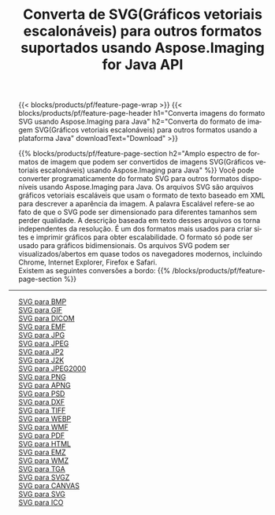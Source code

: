 ﻿---
title: Converta de SVG(Gráficos vetoriais escalonáveis) para outros formatos suportados usando Aspose.Imaging for Java API 
weight: 3920
url: /pt/java/conversion/from/svg 
lang: pt
langdirlevel: 2
locales: zh-hans,ja,it,ru,de,es,fr,nl,id,lt,pl,pt,vi,tr,ko,zh-hant,ar,hi,th,sv,cs,uk,he
description: Aspose.Imaging pode converter facilmente de SVG(Gráficos vetoriais escalonáveis) para outros formatos usando a plataforma Java
---

{{< blocks/products/pf/feature-page-wrap >}}
{{< blocks/products/pf/feature-page-header h1="Converta imagens do formato SVG usando Aspose.Imaging para Java" h2="Converta do formato de imagem SVG(Gráficos vetoriais escalonáveis) para outros formatos usando a plataforma Java" downloadText="Download" >}}


{{% blocks/products/pf/feature-page-section  h2="Amplo espectro de formatos de imagem que podem ser convertidos de imagens SVG(Gráficos vetoriais escalonáveis) usando Aspose.Imaging para Java" %}}
Você pode converter programaticamente do formato SVG para outros formatos disponíveis usando
Aspose.Imaging para Java. Os arquivos SVG são arquivos gráficos vetoriais escaláveis ​​que usam o formato de texto baseado em XML para descrever a aparência da imagem. A palavra Escalável refere-se ao fato de que o SVG pode ser dimensionado para diferentes tamanhos sem perder qualidade. A descrição baseada em texto desses arquivos os torna independentes da resolução. É um dos formatos mais usados ​​para criar sites e imprimir gráficos para obter escalabilidade. O formato só pode ser usado para gráficos bidimensionais. Os arquivos SVG podem ser visualizados/abertos em quase todos os navegadores modernos, incluindo Chrome, Internet Explorer, Firefox e Safari.
<br/>
Existem as seguintes conversões a bordo:
{{% /blocks/products/pf/feature-page-section %}}
<div class="container-fluid productfamilypage bg-gray">
    <div class="convertypes bg-gray agp-content section">
        <div class="container">
		<hr style="margin-left:-20px;"/>
		<div class="row other-converters">
		    <div class='col-md-2 other-converter remove-lp remove-rp'><a href="/imaging/pt/java/conversion/svg-to-bmp" >SVG para BMP</a></div><div class='col-md-2 other-converter remove-lp remove-rp'><a href="/imaging/pt/java/conversion/svg-to-gif" >SVG para GIF</a></div><div class='col-md-2 other-converter remove-lp remove-rp'><a href="/imaging/pt/java/conversion/svg-to-dicom" >SVG para DICOM</a></div><div class='col-md-2 other-converter remove-lp remove-rp'><a href="/imaging/pt/java/conversion/svg-to-emf" >SVG para EMF</a></div><div class='col-md-2 other-converter remove-lp remove-rp'><a href="/imaging/pt/java/conversion/svg-to-jpg" >SVG para JPG</a></div><div class='col-md-2 other-converter remove-lp remove-rp'><a href="/imaging/pt/java/conversion/svg-to-jpeg" >SVG para JPEG</a></div><div class='col-md-2 other-converter remove-lp remove-rp'><a href="/imaging/pt/java/conversion/svg-to-jp2" >SVG para JP2</a></div><div class='col-md-2 other-converter remove-lp remove-rp'><a href="/imaging/pt/java/conversion/svg-to-j2k" >SVG para J2K</a></div><div class='col-md-2 other-converter remove-lp remove-rp'><a href="/imaging/pt/java/conversion/svg-to-jpeg2000" >SVG para JPEG2000</a></div><div class='col-md-2 other-converter remove-lp remove-rp'><a href="/imaging/pt/java/conversion/svg-to-png" >SVG para PNG</a></div><div class='col-md-2 other-converter remove-lp remove-rp'><a href="/imaging/pt/java/conversion/svg-to-apng" >SVG para APNG</a></div><div class='col-md-2 other-converter remove-lp remove-rp'><a href="/imaging/pt/java/conversion/svg-to-psd" >SVG para PSD</a></div><div class='col-md-2 other-converter remove-lp remove-rp'><a href="/imaging/pt/java/conversion/svg-to-dxf" >SVG para DXF</a></div><div class='col-md-2 other-converter remove-lp remove-rp'><a href="/imaging/pt/java/conversion/svg-to-tiff" >SVG para TIFF</a></div><div class='col-md-2 other-converter remove-lp remove-rp'><a href="/imaging/pt/java/conversion/svg-to-webp" >SVG para WEBP</a></div><div class='col-md-2 other-converter remove-lp remove-rp'><a href="/imaging/pt/java/conversion/svg-to-wmf" >SVG para WMF</a></div><div class='col-md-2 other-converter remove-lp remove-rp'><a href="/imaging/pt/java/conversion/svg-to-pdf" >SVG para PDF</a></div><div class='col-md-2 other-converter remove-lp remove-rp'><a href="/imaging/pt/java/conversion/svg-to-html" >SVG para HTML</a></div><div class='col-md-2 other-converter remove-lp remove-rp'><a href="/imaging/pt/java/conversion/svg-to-emz" >SVG para EMZ</a></div><div class='col-md-2 other-converter remove-lp remove-rp'><a href="/imaging/pt/java/conversion/svg-to-wmz" >SVG para WMZ</a></div><div class='col-md-2 other-converter remove-lp remove-rp'><a href="/imaging/pt/java/conversion/svg-to-tga" >SVG para TGA</a></div><div class='col-md-2 other-converter remove-lp remove-rp'><a href="/imaging/pt/java/conversion/svg-to-svgz" >SVG para SVGZ</a></div><div class='col-md-2 other-converter remove-lp remove-rp'><a href="/imaging/pt/java/conversion/svg-to-canvas" >SVG para CANVAS</a></div><div class='col-md-2 other-converter remove-lp remove-rp'><a href="/imaging/pt/java/conversion/svg-to-svg" >SVG para SVG</a></div><div class='col-md-2 other-converter remove-lp remove-rp'><a href="/imaging/pt/java/conversion/svg-to-ico" >SVG para ICO</a></div>
                </div>
        </div>
    </div>
</div>
<br/>

